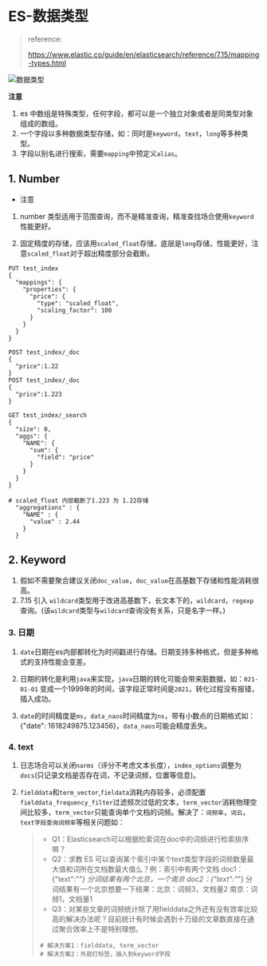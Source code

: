 # ES-数据类型

> reference:
>
> https://www.elastic.co/guide/en/elasticsearch/reference/7.15/mapping-types.html

![数据类型](https://github.com/Whojohn/learn/blob/master/docs/es/pic/数据类型(Field+data+type).svg?raw=true)

**注意**

1.  es 中数组是特殊类型，任何字段，都可以是一个独立对象或者是同类型对象组成的数组。
2.  一个字段以多种数据类型存储，如：同时是`keyword`，`text`，`long`等多种类型。
3.  字段以别名进行搜索，需要`mapping`中预定义`alias`。

## 1. Number

- 注意

1. number 类型适用于范围查询，而不是精准查询，精准查找场合使用`keyword`性能更好。

2. 固定精度的存储，应该用`scaled_float`存储，底层是`long`存储，性能更好，注意`scaled_float`对于超出精度部分会截断。

```
PUT test_index
{
  "mappings": {
    "properties": {
      "price": {
        "type": "scaled_float",
        "scaling_factor": 100
      }
    }
  }
}

POST test_index/_doc
{
  "price":1.22
}
POST test_index/_doc
{
  "price":1.223
}

GET test_index/_search
{
  "size": 0,
  "aggs": {
    "NAME": {
      "sum": {
        "field": "price"
      }
    }
  }
}

# scaled_float 内部截断了1.223 为 1.22存储
  "aggregations" : {
    "NAME" : {
      "value" : 2.44
    }
  }

```

## 2. Keyword

1. 假如不需要聚合建议关闭`doc_value`，`doc_value`在高基数下存储和性能消耗很高。
2. 7.15 引入 `wildcard`类型用于改进高基数下，长文本下的，`wildcard`，`regexp`查询。(该`wildcard`类型与`wildcard`查询没有关系，只是名字一样。)

### 3. 日期

1. `date`日期在es内部都转化为时间戳进行存储。日期支持多种格式，但是多种格式的支持性能会变差。
2. 日期的转化是利用`java`来实现，`java`日期的转化可能会带来脏数据，如：`021-01-01` 变成一个1999年的时间，该字段正常时间是`2021`，转化过程没有报错，插入成功。

3. `date`的时间精度是`ms`，`data_naos`时间精度为`ns`，带有小数点的日期格式如：{"date": 1618249875.123456}，`data_naos`可能会精度丢失。

### 4. text

1. 日志场合可以关闭`narms`（评分不考虑文本长度），`index_options`调整为`docs`(只记录文档是否存在词，不记录词频，位置等信息)。

2. `fielddata`和`term_vector`,`fieldata`消耗内存较多，必须配置`fielddata_frequency_filter`过滤频次过低的文本，`term_vector`消耗物理空间比较多，`term_vector`只能查询单个文档的词频。解决了：`词频率`，`词云`，`text字段查询词频率`等相关问题如：

   >- Q1：Elasticsearch可以根据检索词在doc中的词频进行检索排序嘛？
   >- Q2：求教 ES 可以查询某个索引中某个text类型字段的词频数量最大值和词所在文档数最大值么？例：索引中有两个文档 doc1：{"text":"*"}  分词结果有两个北京，一个南京 doc2：{"text":"*"} 分词结果有一个北京想要一下结果：北京：词频3，文档量2 南京：词频1，文档量1
   >- Q3：对某些文章的词频统计除了用fielddata之外还有没有效率比较高的解决办法呢？目前统计有时候会遇到十万级的文章数直接在通过聚合效率上不是特别理想。
   >
   >```
   ># 解决方案1：fielddata, term_vector
   ># 解决方案2：外部打标签，插入到keyword字段
   >```

